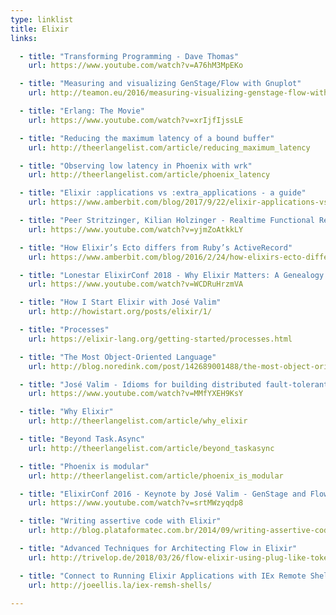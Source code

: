 ```yaml
---
type: linklist
title: Elixir
links:

  - title: "Transforming Programming - Dave Thomas"
    url: https://www.youtube.com/watch?v=A76hM3MpEKo

  - title: "Measuring and visualizing GenStage/Flow with Gnuplot"
    url: http://teamon.eu/2016/measuring-visualizing-genstage-flow-with-gnuplot/

  - title: "Erlang: The Movie"
    url: https://www.youtube.com/watch?v=xrIjfIjssLE

  - title: "Reducing the maximum latency of a bound buffer"
    url: http://theerlangelist.com/article/reducing_maximum_latency

  - title: "Observing low latency in Phoenix with wrk"
    url: http://theerlangelist.com/article/phoenix_latency

  - title: "Elixir :applications vs :extra_applications - a guide"
    url: https://www.amberbit.com/blog/2017/9/22/elixir-applications-vs-extra_applications-guide/

  - title: "Peer Stritzinger, Kilian Holzinger - Realtime Functional Reactive Programming"
    url: https://www.youtube.com/watch?v=yjmZoAtkkLY

  - title: "How Elixir’s Ecto differs from Ruby’s ActiveRecord"
    url: https://www.amberbit.com/blog/2016/2/24/how-elixirs-ecto-differs-from-rubys-activerecord/

  - title: "Lonestar ElixirConf 2018 - Why Elixir Matters: A Genealogy of Functional Programming - Osa Gaius"
    url: https://www.youtube.com/watch?v=WCDRuHrzmVA

  - title: "How I Start Elixir with José Valim"
    url: http://howistart.org/posts/elixir/1/

  - title: "Processes"
    url: https://elixir-lang.org/getting-started/processes.html

  - title: "The Most Object-Oriented Language"
    url: http://blog.noredink.com/post/142689001488/the-most-object-oriented-language

  - title: "José Valim - Idioms for building distributed fault-tolerant applications with Elixir"
    url: https://www.youtube.com/watch?v=MMfYXEH9KsY

  - title: "Why Elixir"
    url: http://theerlangelist.com/article/why_elixir

  - title: "Beyond Task.Async"
    url: http://theerlangelist.com/article/beyond_taskasync

  - title: "Phoenix is modular"
    url: http://theerlangelist.com/article/phoenix_is_modular

  - title: "ElixirConf 2016 - Keynote by José Valim - GenStage and Flow"
    url: https://www.youtube.com/watch?v=srtMWzyqdp8

  - title: "Writing assertive code with Elixir"
    url: http://blog.plataformatec.com.br/2014/09/writing-assertive-code-with-elixir/

  - title: "Advanced Techniques for Architecting Flow in Elixir"
    url: http://trivelop.de/2018/03/26/flow-elixir-using-plug-like-token/

  - title: "Connect to Running Elixir Applications with IEx Remote Shell"
    url: http://joeellis.la/iex-remsh-shells/

---
```


